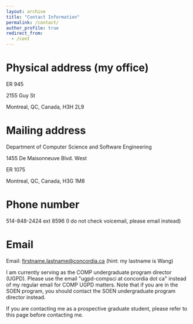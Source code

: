```yaml
---
layout: archive
title: "Contact Information"
permalink: /contact/
author_profile: true
redirect_from:
  - /cont
---
```


Physical address (my office)
====
ER 945

2155 Guy St

Montreal, QC, Canada, H3H 2L9

Mailing address
====
Department of Computer Science and Software Engineering

1455 De Maisonneuve Blvd. West

ER 1075

Montreal, QC, Canada, H3G 1M8

Phone number
====
514-848-2424 ext 8596 (I do not check voicemail, please email instead)

Email
====
Email: firstname.lastname@concordia.ca (hint: my lastname is Wang)

I am currently serving as the COMP undergraduate program director (UGPD). Please use the email "ugpd-compsci at concordia dot ca" instead of my regular email for COMP UGPD matters. Note that if you are in the SOEN program, you should contact the SOEN undergraduate program director instead.

If you are contacting me as a prospective graduate student, please refer to this page before contacting me.
